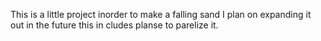 This is a little project inorder to make a falling sand I plan on expanding it out in the future this in cludes planse to parelize it.

